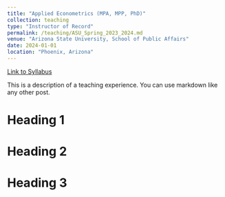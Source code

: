 ```yaml
---
title: "Applied Econometrics (MPA, MPP, PhD)"
collection: teaching
type: "Instructor of Record"
permalink: /teaching/ASU_Spring_2023_2024.md
venue: "Arizona State University, School of Public Affairs"
date: 2024-01-01
location: "Phoenix, Arizona"
---
```


[Link to Syllabus]([https://www.dropbox.com/scl/fi/g8mu1smtaj5kfv4b5tnnj/Syllabus_PAD5080_update.pdf?rlkey=nja4ty6v3gno9ubajc5k6m2q7&dl=0](https://www.dropbox.com/s/2to1b6edu4nvzrf/PAF-573-Syllabus-Spring-2023.pdf?dl=0))

This is a description of a teaching experience. You can use markdown like any other post.

Heading 1
======

Heading 2
======

Heading 3
======
